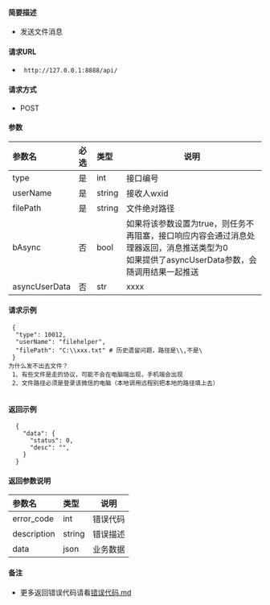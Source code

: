 
#### 简要描述

- 发送文件消息

#### 请求URL
- ` http://127.0.0.1:8888/api/`
  
#### 请求方式
- POST 

#### 参数

| 参数名      | 必选 | 类型     | 说明      |   
|:---------|:---|:-------|---------|   
| type     | 是  | int    | 接口编号    |   
| userName | 是  | string | 接收人wxid |   
| filePath | 是  | string | 文件绝对路径  |    
| bAsync        | 否  | bool   | 如果将该参数设置为true，则任务不再阻塞，接口响应内容会通过消息处理器返回，消息推送类型为0<br/>如果提供了asyncUserData参数，会随调用结果一起推送 |   
| asyncUserData | 否  | str    | xxxx                                                                                |   

#### 请求示例

```
 {
  "type": 10012,
  "userName": "filehelper",
  "filePath": "C:\\xxx.txt" # 历史遗留问题，路径是\\,不是\
 } 
为什么发不出去文件？
 1、有些文件是走的协议，可能不会在电脑端出现，手机端会出现
 2、文件路径必须是登录该微信的电脑（本地调用远程别把本地的路径填上去）
 
```

#### 返回示例 

``` 
  {
    "data": {
      "status": 0,
      "desc": "",
    }
  }
```

#### 返回参数说明 

| 参数名         | 类型     | 说明   |   
|:------------|:-------|------|   
| error_code  | int    | 错误代码 |   
| description | string | 错误描述 |   
| data        | json   | 业务数据 |   

#### 备注 

- 更多返回错误代码请看[错误代码.md](../错误代码.md)





